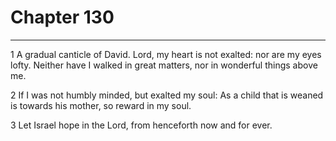 # Chapter 130

***

1 A gradual canticle of David. Lord, my heart is not exalted: nor are my eyes lofty. Neither have I walked in great matters, nor in wonderful things above me.

2 If I was not humbly minded, but exalted my soul: As a child that is weaned is towards his mother, so reward in my soul.

3 Let Israel hope in the Lord, from henceforth now and for ever.

